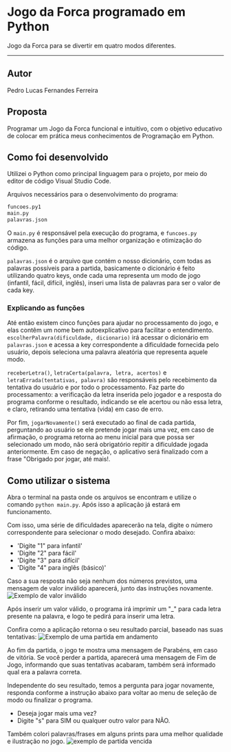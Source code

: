 # Jogo da Forca programado em Python
Jogo da Forca para se divertir em quatro modos diferentes.

***

## Autor
Pedro Lucas Fernandes Ferreira

## Proposta
Programar um Jogo da Forca funcional e intuitivo, com o objetivo educativo de colocar em prática meus conhecimentos de Programação em Python.

## Como foi desenvolvido
Utilizei o Python como principal linguagem para o projeto, por meio do editor de código Visual Studio Code.

Arquivos necessários para o desenvolvimento do programa:
```bash
funcoes.py1
main.py
palavras.json
```

O ``main.py`` é responsável pela execução do programa, e ``funcoes.py`` armazena as funções para uma melhor organização e otimização do código.

``palavras.json`` é o arquivo que contém o nosso dicionário, com todas as palavras possíveis para a partida, basicamente o dicionário é feito utilizando quatro keys, onde cada uma representa um modo de jogo (infantil, fácil, difícil, inglês), inseri uma lista de palavras para ser o valor de cada key.

### Explicando as funções
Até então existem cinco funções para ajudar no processamento do jogo, e elas contêm um nome bem autoexplicativo para facilitar o entendimento. ``escolherPalavra(dificuldade, dicionario)`` irá acessar o dicionário em ``palavras.json`` e acessa a key correspondente a dificuldade fornecida pelo usuário, depois seleciona uma palavra aleatória que representa aquele modo.

``receberLetra()``, ``letraCerta(palavra, letra, acertos)`` e ``letraErrada(tentativas, palavra)`` são responsáveis pelo recebimento da tentativa do usuário e por todo o processamento. Faz parte do processamento: a verificação da letra inserida pelo jogador e a resposta do programa conforme o resultado, indicando se ele acertou ou não essa letra, e claro, retirando uma tentativa (vida) em caso de erro.

Por fim, ``jogarNovamente()`` será executado ao final de cada partida, perguntando ao usuário se ele pretende jogar mais uma vez, em caso de afirmação, o programa retorna ao menu inicial para que possa ser selecionado um modo, não será obrigatório repitir a dificuldade jogada anteriormente. Em caso de negação, o aplicativo será finalizado com a frase "Obrigado por jogar, até mais!.

## Como utilizar o sistema
Abra o terminal na pasta onde os arquivos se encontram e utilize o comando ``python main.py``. Após isso a aplicação já estará em funcionamento.

Com isso, uma série de dificuldades aparecerão na tela, digite o número correspondente para selecionar o modo desejado. Confira abaixo:
- 'Digite "1" para infantil'
- 'Digite "2" para fácil'
- 'Digite "3" para difícil'
- 'Digite "4" para inglês (básico)'

Caso a sua resposta não seja nenhum dos números previstos, uma mensagem de valor inválido aparecerá, junto das instruções novamente.
![Exemplo de valor inválido](https://i.imgur.com/yStVuDV.png)

Após inserir um valor válido, o programa irá imprimir um "_" para cada letra presente na palavra, e logo te pedirá para inserir uma letra.

Confira como a aplicação retorna o seu resultado parcial, baseado nas suas tentativas:
![Exemplo de uma partida em andamento](https://i.imgur.com/YEtMJhP.png)

Ao fim da partida, o jogo te mostra uma mensagem de Parabéns, em caso de vitória. Se você perder a partida, aparecerá uma mensagem de Fim de Jogo, informando que suas tentativas acabaram, também será informado qual era a palavra correta. 

Independente do seu resultado, temos a pergunta para jogar novamente, responda conforme a instrução abaixo para voltar ao menu de seleção de modo ou finalizar o programa.
- Deseja jogar mais uma vez?
- Digite "s" para SIM ou qualquer outro valor para NÃO.

Também colori palavras/frases em alguns prints para uma melhor qualidade e ilustração no jogo.
![exemplo de partida vencida](https://i.imgur.com/jgRC5LF.png)